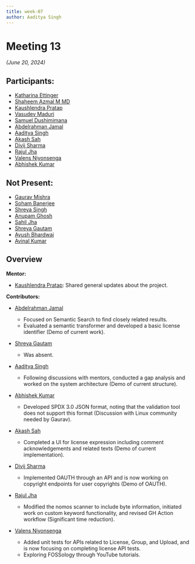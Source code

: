 ```yaml
---
title: week-07
author: Aaditya Singh
---
```

<!--
SPDX-License-Identifier: CC-BY-SA-4.0

SPDX-FileCopyrightText: 2024 Aditya Singh <singh.aaditya889@gmail.com>
--> 

# Meeting 13
*(June 20, 2024)*

## Participants:

  - [Katharina Ettinger](https://github.com/EttingerK)
  - [Shaheem Azmal M MD](https://github.com/shaheemazmalmmd)
  - [Kaushlendra Pratap](https://github.com/Kaushl2208)
  - [Vasudev Maduri](https://github.com/vasudevmaduri)
  - [Samuel Dushimimana](https://github.com/dushimsam)
  - [Abdelrahman Jamal](https://github.com/Hero2323)
  - [Aaditya Singh](https://github.com/Aaditya-Singh78)
  - [Akash Sah](https://github.com/Akashsah2003)
  - [Divij Sharma](https://github.com/dvjsharma)
  - [Rajul Jha](https://github.com/rajuljha)
  - [Valens Niyonsenga](https://github.com/valens200)
  - [Abhishek Kumar](https://github.com/abhi-kumar17871)

## Not Present:

  - [Gaurav Mishra](https://github.com/GMishx)
  - [Soham Banerjee](https://github.com/soham4abc)
  - [Shreya Singh](https://github.com/SinghShreya05)
  - [Anupam Ghosh](https://github.com/ag4ums)
  - [Sahil Jha](mailto:sjha200000@gmail.com)
  - [Shreya Gautam](https://github.com/ShreyaGautamm)
  - [Ayush Bhardwaj](https://github.com/hastagAB)
  - [Avinal Kumar](https://github.com/avinal)

## Overview

**Mentor:**
- [Kaushlendra Pratap](https://github.com/Kaushl2208): Shared general updates about the project.

**Contributors:**

- [Abdelrahman Jamal](https://github.com/Hero2323)
  - Focused on Semantic Search to find closely related results.
  - Evaluated a semantic transformer and developed a basic license identifier (Demo of current work).

- [Shreya Gautam](https://github.com/ShreyaGautamm)
  - Was absent.

- [Aaditya Singh](https://github.com/Aaditya-Singh78)
  - Following discussions with mentors, conducted a gap analysis and worked on the system architecture (Demo of current structure).

- [Abhishek Kumar](https://github.com/abhi-kumar17871)
  - Developed SPDX 3.0 JSON format, noting that the validation tool does not support this format (Discussion with Linux community needed by Gaurav).

- [Akash Sah](https://github.com/Akashsah2003)
  - Completed a UI for license expression including comment acknowledgements and related texts (Demo of current implementation).

- [Divij Sharma](https://github.com/dvjsharma)
  - Implemented OAUTH through an API and is now working on copyright endpoints for user copyrights (Demo of OAUTH).

- [Rajul Jha](https://github.com/rajuljha)
  - Modified the nomos scanner to include byte information, initiated work on custom keyword functionality, and revised GH Action workflow (Significant time reduction).

- [Valens Niyonsenga](https://github.com/valens200)
  - Added unit tests for APIs related to License, Group, and Upload, and is now focusing on completing license API tests.
  - Exploring FOSSology through YouTube tutorials.
